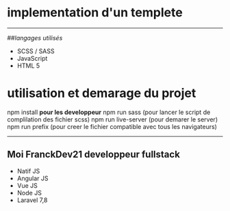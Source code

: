 # implementation d'un templete

---

##_langages utilisés_

- SCSS / SASS
- JavaScript
- HTML 5

# utilisation et demarage du projet

npm install
**pour les developpeur**
npm run sass (pour lancer le script de complilation des fichier scss)
npm run live-server (pour demarer le server)
npm run prefix (pour creer le fichier compatible avec tous les navigateurs)

---

## Moi **FranckDev21** developpeur fullstack

- Natif JS
- Angular JS
- Vue JS
- Node JS
- Laravel 7,8

